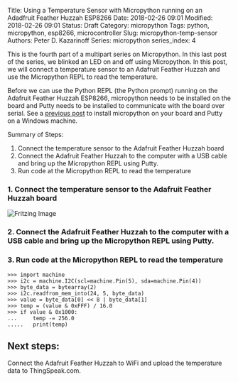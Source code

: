 Title: Using a Temperature Sensor with Micropython running on an Adadfruit Feather Huzzah ESP8266
Date: 2018-02-26 09:01
Modified: 2018-02-26 09:01
Status: Draft
Category: micropython
Tags: python, micropython, esp8266, microcontroller
Slug: micropython-temp-sensor
Authors: Peter D. Kazarinoff
Series: micropython
series_index: 4

This is the fourth part of a multipart series on Micropython. In this last post of the series, we blinked an LED on and off using Micropython. In this post, we will connect a temperature sensor to an Adafruit Feather Huzzah and use the Micropython REPL to read the temperature.

Before we can use the Python REPL (the Python prompt) running on the Adafruit Feather Huzzah ESP8266, micropython needs to be installed on the board and Putty needs to be installed to communicate with the board over serial. See a [previous post]({filename}micropython_install.md) to install micropython on your board and Putty on a Windows machine.

Summary of Steps:

1. Connect the temperature sensor to the Adafruit Feather Huzzah board
2. Connect the Adafruit Feather Huzzah to the computer with a USB cable and bring up the Micropython REPL using Putty. 
3. Run code at the Micropython REPL to read the temperature


### 1. Connect the temperature sensor to the Adafruit Feather Huzzah board

![Fritzing Image]({filename}/posts/micropython/fritzing_image.png)

### 2. Connect the Adafruit Feather Huzzah to the computer with a USB cable and bring up the Micropython REPL using Putty.

### 3. Run code at the Micropython REPL to read the temperature

```
>>> import machine
>>> i2c = machine.I2C(scl=machine.Pin(5), sda=machine.Pin(4))
>>> byte_data = bytearray(2)
>>> i2c.readfrom_mem_into(24, 5, byte_data)
>>> value = byte_data[0] << 8 | byte_data[1]
>>> temp = (value & 0xFFF) / 16.0
>>> if value & 0x1000:
...     temp -= 256.0
.....   print(temp)
```



## Next steps:
Connect the Adafruit Feather Huzzah to WiFi and upload the temperature data to ThingSpeak.com.